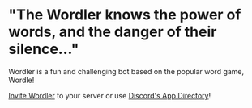 # "The Wordler knows the power of words, and the danger of their silence..."

Wordler is a fun and challenging bot based on the popular word game, Wordle!

<a href="https://discord.com/api/oauth2/authorize?client_id=1077433194166620180&permissions=278099396672&scope=applications.commands%20bot">Invite Wordler</a>  to your server or use <a href="https://discord.com/application-directory/1077433194166620180">Discord's App Directory</a>!
